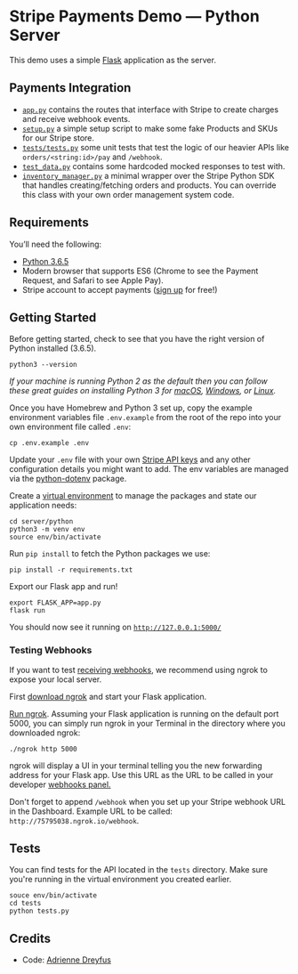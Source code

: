 # Stripe Payments Demo — Python Server

This demo uses a simple [Flask](http://flask.pocoo.org/) application as the server.

## Payments Integration

* [`app.py`](app.py) contains the routes that interface with Stripe to create charges and receive webhook events.
* [`setup.py`](setup.py) a simple setup script to make some fake Products and SKUs for our Stripe store.
* [`tests/tests.py`](tests/tests.py) some unit tests that test the logic of our heavier APIs like `orders/<string:id>/pay` and `/webhook`.
* [`test_data.py`](tests/tests.py) contains some hardcoded mocked responses to test with.
* [`inventory_manager.py`](stripe_lib.py) a minimal wrapper over the Stripe Python SDK that handles creating/fetching orders and products. You can override this class with your own order management system code.

## Requirements

You’ll need the following:

* [Python 3.6.5](https://www.python.org/downloads/release/python-365/)
* Modern browser that supports ES6 (Chrome to see the Payment Request, and Safari to see Apple Pay).
* Stripe account to accept payments ([sign up](https://dashboard.stripe.com/register) for free!)

## Getting Started

Before getting started, check to see that you have the right version of Python installed (3.6.5).

```
python3 --version
```

_If your machine is running Python 2 as the default then you can follow these great guides on installing Python 3 for [macOS](http://docs.python-guide.org/en/latest/starting/install3/osx/), [Windows](http://docs.python-guide.org/en/latest/starting/install3/win/), or [Linux](http://docs.python-guide.org/en/latest/starting/install3/linux/)._

Once you have Homebrew and Python 3 set up, copy the example environment variables file `.env.example` from the root of the repo into your own environment file called `.env`:

```
cp .env.example .env
```

Update your `.env` file with your own [Stripe API keys](https://dashboard.stripe.com/account/apikeys) and any other configuration details you might want to add. The env variables are managed via the [python-dotenv](https://github.com/theskumar/python-dotenv) package.

Create a [virtual environment](https://docs.python.org/3/tutorial/venv.html) to manage the packages and state our application needs:

```
cd server/python
python3 -m venv env
source env/bin/activate
```

Run `pip install` to fetch the Python packages we use:

```
pip install -r requirements.txt
```

Export our Flask app and run!

```
export FLASK_APP=app.py
flask run
```

You should now see it running on [`http://127.0.0.1:5000/`](http://127.0.0.1:5000/)

### Testing Webhooks

If you want to test [receiving webhooks](https://stripe.com/docs/webhooks), we recommend using ngrok to expose your local server.

First [download ngrok](https://ngrok.com) and start your Flask application.

[Run ngrok](https://ngrok.com/docs). Assuming your Flask application is running on the default port 5000, you can simply run ngrok in your Terminal in the directory where you downloaded ngrok:

```
./ngrok http 5000
```

ngrok will display a UI in your terminal telling you the new forwarding address for your Flask app. Use this URL as the URL to be called in your developer [webhooks panel.](https://dashboard.stripe.com/account/webhooks)

Don't forget to append `/webhook` when you set up your Stripe webhook URL in the Dashboard. Example URL to be called: `http://75795038.ngrok.io/webhook`.

## Tests

You can find tests for the API located in the `tests` directory. Make sure you're running in the virtual environment you created earlier.

```
souce env/bin/activate
cd tests
python tests.py
```

## Credits

* Code: [Adrienne Dreyfus](http://twitter.com/adrind)

